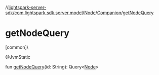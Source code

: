 //[lightspark-server-sdk](../../../../index.md)/[com.lightspark.sdk.server.model](../../index.md)/[Node](../index.md)/[Companion](index.md)/[getNodeQuery](get-node-query.md)

# getNodeQuery

[common]\

@JvmStatic

fun [getNodeQuery](get-node-query.md)(id: String): Query&lt;[Node](../index.md)&gt;
